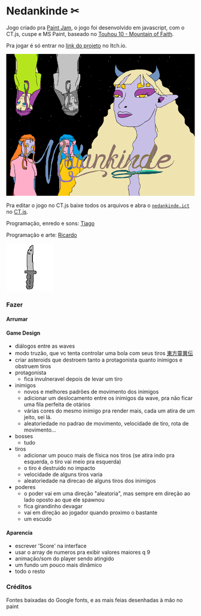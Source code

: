 # Nedankinde ✂

Jogo criado pra [Paint Jam](https://itch.io/jam/paint-jam-2021), o jogo foi desenvolvido em javascript, com o CT.js, cuspe e MS Paint, baseado no [Touhou 10 - Mountain of Faith](https://www.youtube.com/watch?v=ygM1rqNMGBo).

Pra jogar é só entrar no [link do projeto](https://mexerica.itch.io/nedankinde) no Itch.io.

![Nedankinde](/nedankinde/img/alguem_fundo.png)

Pra editar o jogo no CT.js baixe todos os arquivos e abra o [`nedankinde.ict`](/nedankinde.ict) no [CT.js](https://docs.ctjs.rocks/).

Programação, enredo e sons: [Tiago](https://github.com/mexerica)

Programação e arte: [Ricardo](https://github.com/sleiph)

![quinaife](/nedankinde/img/quinaife.png)


### Fazer

#### Arrumar

#### Game Design

* diálogos entre as waves
* modo truzão, que vc tenta controlar uma bola com seus tiros [東方靈異伝](https://www.youtube.com/watch?v=w3YmmdgcHb8)
* criar asteroids que destroem tanto a protagonista quanto inimigos e obstruem tiros
* protagonista
    - fica invulneravel depois de levar um tiro
* inimigos
    - novos e melhores padrões de movimento dos inimigos
    - adicionar um deslocamento entre os inimigos da wave, pra não ficar uma fila perfeita de otários
    - várias cores do mesmo inimigo pra render mais, cada um atira de um jeito, sei lá.
    - aleatoriedade no padrao de movimento, velocidade de tiro, rota de movimento...
* bosses
    - tudo
* tiros
    - adicionar um pouco mais de física nos tiros (se atira indo pra esquerda, o tiro vai meio pra esquerda)
    - o tiro é destruido no impacto
    - velocidade de alguns tiros varia
    - aleatoriedade na direcao de alguns tiros dos inimigos
* poderes
    - o poder vai em uma direção "aleatoria", mas sempre em direção ao lado oposto ao que ele spawnou
    - fica girandinho devagar
    - vai em direção ao jogador quando proximo o bastante
    - um escudo

#### Aparencia

* escrever 'Score' na interface
* usar o array de numeros pra exibir valores maiores q 9
* animação/som do player sendo atingido
* um fundo um pouco mais dinâmico
* todo o resto

### Créditos

Fontes baixadas do Google fonts, e as mais feias desenhadas à mão no paint
